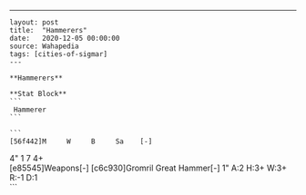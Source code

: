 ---
    layout: post
    title:  "Hammerers"
    date:   2020-12-05 00:00:00
    source: Wahapedia
    tags: [cities-of-sigmar]
    ---
    
    **Hammerers**
    
    **Stat Block**
    ```
     Hammerer
    ```
    
    ```
    [56f442]M     W     B     Sa    [-]
4"    1     7     4+    
[e85545]Weapons[-]
[c6c930]Gromril Great Hammer[-]
1"     A:2    H:3+   W:3+   R:-1   D:1   
    ```
    
    
    